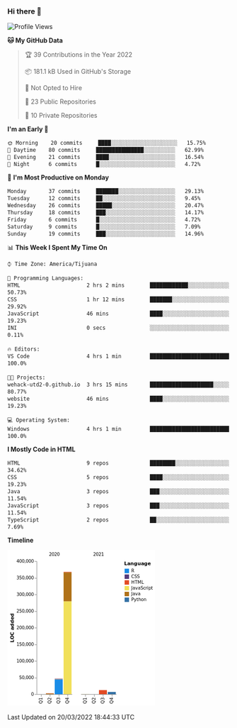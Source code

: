 ### Hi there 👋

<!--START_SECTION:waka-->
![Profile Views](http://img.shields.io/badge/Profile%20Views-0-blue)

**🐱 My GitHub Data** 

> 🏆 39 Contributions in the Year 2022
 > 
> 📦 181.1 kB Used in GitHub's Storage 
 > 
> 🚫 Not Opted to Hire
 > 
> 📜 23 Public Repositories 
 > 
> 🔑 10 Private Repositories  
 > 
**I'm an Early 🐤** 

```text
🌞 Morning    20 commits     ████░░░░░░░░░░░░░░░░░░░░░   15.75% 
🌆 Daytime    80 commits     ███████████████░░░░░░░░░░   62.99% 
🌃 Evening    21 commits     ████░░░░░░░░░░░░░░░░░░░░░   16.54% 
🌙 Night      6 commits      █░░░░░░░░░░░░░░░░░░░░░░░░   4.72%

```
📅 **I'm Most Productive on Monday** 

```text
Monday       37 commits     ███████░░░░░░░░░░░░░░░░░░   29.13% 
Tuesday      12 commits     ██░░░░░░░░░░░░░░░░░░░░░░░   9.45% 
Wednesday    26 commits     █████░░░░░░░░░░░░░░░░░░░░   20.47% 
Thursday     18 commits     ███░░░░░░░░░░░░░░░░░░░░░░   14.17% 
Friday       6 commits      █░░░░░░░░░░░░░░░░░░░░░░░░   4.72% 
Saturday     9 commits      █░░░░░░░░░░░░░░░░░░░░░░░░   7.09% 
Sunday       19 commits     ███░░░░░░░░░░░░░░░░░░░░░░   14.96%

```


📊 **This Week I Spent My Time On** 

```text
⌚︎ Time Zone: America/Tijuana

💬 Programming Languages: 
HTML                     2 hrs 2 mins        ████████████░░░░░░░░░░░░░   50.73% 
CSS                      1 hr 12 mins        ███████░░░░░░░░░░░░░░░░░░   29.92% 
JavaScript               46 mins             ████░░░░░░░░░░░░░░░░░░░░░   19.23% 
INI                      0 secs              ░░░░░░░░░░░░░░░░░░░░░░░░░   0.11%

🔥 Editors: 
VS Code                  4 hrs 1 min         █████████████████████████   100.0%

🐱‍💻 Projects: 
wehack-utd2-0.github.io  3 hrs 15 mins       ████████████████████░░░░░   80.77% 
website                  46 mins             ████░░░░░░░░░░░░░░░░░░░░░   19.23%

💻 Operating System: 
Windows                  4 hrs 1 min         █████████████████████████   100.0%

```

**I Mostly Code in HTML** 

```text
HTML                     9 repos             ████████░░░░░░░░░░░░░░░░░   34.62% 
CSS                      5 repos             ████░░░░░░░░░░░░░░░░░░░░░   19.23% 
Java                     3 repos             ███░░░░░░░░░░░░░░░░░░░░░░   11.54% 
JavaScript               3 repos             ███░░░░░░░░░░░░░░░░░░░░░░   11.54% 
TypeScript               2 repos             ██░░░░░░░░░░░░░░░░░░░░░░░   7.69%

```


**Timeline**

![Chart not found](https://raw.githubusercontent.com/Aarushi-Pandey/Aarushi-Pandey/main/charts/bar_graph.png) 


 Last Updated on 20/03/2022 18:44:33 UTC
<!--END_SECTION:waka-->
